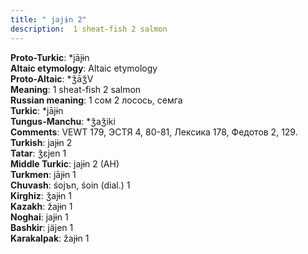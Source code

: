 ```yaml
---
title: " jajɨn 2"
description:  1 sheat-fish 2 salmon
---
```


<strong>Proto-Turkic</strong>:  *jājɨn<br>
<strong>Altaic etymology</strong>:  Altaic etymology<br>
<strong> Proto-Altaic</strong>:  *ǯāǯV<br>
<strong>Meaning</strong>:  1 sheat-fish 2 salmon<br>
<strong>Russian meaning</strong>:  1 сом 2 лосось, семга<br>
<strong>Turkic</strong>:  *jājɨn<br>
<strong>Tungus-Manchu</strong>:  *ǯaǯiki<br>
<strong>Comments</strong>:  VEWT 179, ЭСТЯ 4, 80-81, Лексика 178, Федотов 2, 129.<br>
<strong>Turkish</strong>:  jajɨn 2<br>
<strong>Tatar</strong>:  ǯɛjen 1<br>
<strong>Middle Turkic</strong>:  jajɨn 2 (AH)<br>
<strong>Turkmen</strong>:  jājɨn 1<br>
<strong>Chuvash</strong>:  śojъn, śoin (dial.) 1<br>
<strong>Kirghiz</strong>:  ǯajɨn 1<br>
<strong>Kazakh</strong>:  žajɨn 1<br>
<strong>Noghai</strong>:  jajɨn 1<br>
<strong>Bashkir</strong>:  jäjen 1<br>
<strong>Karakalpak</strong>:  žajɨn 1<br>


